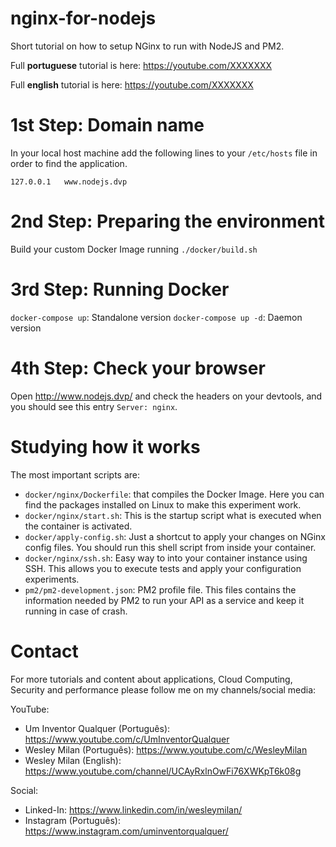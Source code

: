 # nginx-for-nodejs
Short tutorial on how to setup NGinx to run with NodeJS and PM2.

Full **portuguese** tutorial is here: https://youtube.com/XXXXXXX

Full **english** tutorial is here: https://youtube.com/XXXXXXX

# 1st Step: Domain name
In your local host machine add the following lines to your `/etc/hosts` file in order to find the application.
```
127.0.0.1   www.nodejs.dvp
```

# 2nd Step: Preparing the environment
Build your custom Docker Image running `./docker/build.sh` 

# 3rd Step: Running Docker
`docker-compose up`: Standalone version
`docker-compose up -d`: Daemon version

# 4th Step: Check your browser
Open http://www.nodejs.dvp/ and check the headers on your devtools, and you should see this entry `Server: nginx`.

# Studying how it works
The most important scripts are:
- `docker/nginx/Dockerfile`: that compiles the Docker Image. Here you can find the packages installed on Linux to make
this experiment work.
- `docker/nginx/start.sh`: This is the startup script what is executed when the container is activated.
- `docker/apply-config.sh`: Just a shortcut to apply your changes on NGinx config files. You should run this shell script 
from inside your container.
- `docker/nginx/ssh.sh`: Easy way to into your container instance using SSH. This allows you to execute tests and apply 
your configuration experiments.
- `pm2/pm2-development.json`: PM2 profile file. This files contains the information needed by PM2 to run your API as a 
service and keep it running in case of crash.

# Contact

For more tutorials and content about applications, Cloud Computing, Security and performance please follow me on my 
channels/social media:

YouTube:
- Um Inventor Qualquer (Português): https://www.youtube.com/c/UmInventorQualquer
- Wesley Milan (Português): https://www.youtube.com/c/WesleyMilan
- Wesley Milan (English): https://www.youtube.com/channel/UCAyRxlnOwFi76XWKpT6k08g

Social:
- Linked-In: https://www.linkedin.com/in/wesleymilan/
- Instagram (Português): https://www.instagram.com/uminventorqualquer/

